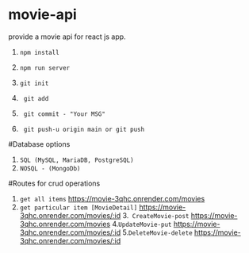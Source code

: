 # movie-api

provide a movie api for react js app.

1.   `npm install`
2.    `npm run server`
3.   `git init`
 4.  ` git add`
 5.  ` git commit - "Your MSG"`

 6.  ` git push-u origin main or git push`



#Database options
1. `SQL (MySQL, MariaDB, PostgreSQL)`
2. `NOSQL - (MongoDb)`


#Routes for crud operations
1. `get all items`
https://movie-3qhc.onrender.com/movies
2. `get particular item [MovieDetail]`
https://movie-3qhc.onrender.com/movies/:id
3.` CreateMovie-post`
https://movie-3qhc.onrender.com/movies
4.`UpdateMovie-put`
https://movie-3qhc.onrender.com/movies/:id
5.`DeleteMovie-delete`
https://movie-3qhc.onrender.com/movies/:id

